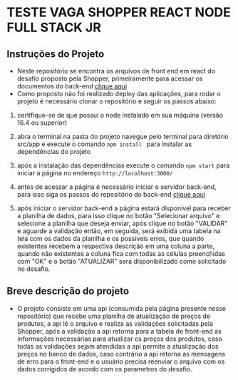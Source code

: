 # TESTE VAGA SHOPPER REACT NODE FULL STACK JR

## Instruções do Projeto

- Neste repositório se encontra os arquivos de front end em react do desafio proposto pela Shopper, primeiramente para acessar os documentos do back-end [clique aqui](https://github.com/VTellesRg/teste-vagas-backend)
- Como proposto não foi realizado deploy das aplicações, para rodar o projeto é necessário clonar o repositório e seguir os passos abaixo:
1. certifique-se de que possui o node instalado em sua máquina (versão 16.4 ou superior)
2. abra o terminal na pasta do projeto navegue pelo terminal para diretório src/app e execute o comando `npm install ` para instalar as dependências do projeto
3. após a instalação das dependências execute o comando  `npm start` para iniciar a página no endereço `http://localhost:3000/`

4. antes de acessar a página é necessário iniciar o servidor back-end, para isso siga os passos do repositório do back-end [clique aqui](https://github.com/VTellesRg/teste-vagas-backend)

5. após iniciar o servidor back-end a página estará disponível para receber a planilha de dados, para isso clique no botão "Selecionar arquivo" e selecione a planilha que deseja enviar, após clique no botão "VALIDAR" e aguarde a validação então, em seguida, será exibida uma tabela na tela com os dados da planilha e os possíveis erros, que quando existentes recebem a respectiva descrição em uma coluna a parte, quando não existentes a coluna fica com todas as células preenchidas com "OK" e o botão "ATUALIZAR" sera disponibilizado como solicitado no desafio.

## Breve descrição do projeto
- O projeto consiste em uma api (consumida pela página presente nesse repositório) que recebe uma planilha de atualização de preços de produtos, a api lê o arquivo e realiza as validações solicitadas pela Shopper, após a validação a api retorna para a tabela de front-end as informações necessárias para atualizar os preços dos produtos, caso todas as validações sejam atendidas a api permite a atualização dos preços no banco de dados, caso contrário a api retorna as mensagens de erro para o front-end e o usuário precisa reenviar o arquivo com os dados corrigidos de acordo com os parametros do desafio.